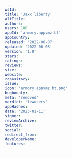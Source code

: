 ```yaml
---
wsId: 
title: 'Ja­xx lib­erty'
altTitle: 
authors: 
users: 100
appId: 'armory.appvmz.bt'
appCountry: 
released: '2022-06-07'
updated: '2022-06-08'
version: '1.8'
stars: 
ratings: 
reviews: 
size: 
website: 
repository: 
issue: 
icon: 'armory.appvmz.bt.png'
bugbounty: 
meta: 'removed'
verdict: 'fewusers'
appHashes: 
date: '2023-01-11'
signer: 
reviewArchive: 
twitter: 
social: 
redirect_from: 
developerName: 
features: 

---
```


